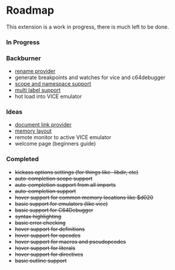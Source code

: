 # Roadmap

This extension is a work in progress, there is much left to be done.

### In Progress

### Backburner
* [rename provider](https://code.visualstudio.com/api/references/vscode-api#languages.registerRenameProvider)
* generate breakpoints and watches for vice and c64debugger
* [scope and namespace support](http://www.theweb.dk/KickAssembler/webhelp/content/cpt_Namespaces.html)
* [multi label support](http://www.theweb.dk/KickAssembler/webhelp/content/ch03s04.html)
* hot load into VICE emulator

### Ideas
* [document link provider](https://code.visualstudio.com/api/references/vscode-api#languages.registerDocumentLinkProvider)
* [memory layout](https://kickassmemoryview.insoft.se/)
* remote monitor to active VICE emulator
* welcome page (beginners guide)

### Completed
* ~~kickass options settings (for things like -libdir, etc)~~
* ~~auto-completion scope support~~
* ~~auto-completion support from all imports~~
* ~~auto-completion support~~
* ~~hover support for common memory locations like $d020~~
* ~~basic support for emulators (like vice)~~
* ~~basic support for C64Debugger~~
* ~~syntax highlighting~~
* ~~basic error checking~~
* ~~hover support for definitions~~
* ~~hover support for opcodes~~
* ~~hover support for macros and pseudopcodes~~
* ~~hover support for literals~~
* ~~hover support for directives~~
* ~~basic outline support~~